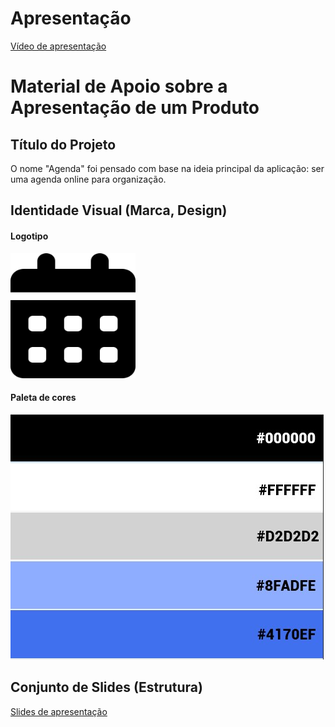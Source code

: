 # Apresentação

[Vídeo de apresentação](https://github.com/ICEI-PUC-Minas-PMV-ADS/pmv-ads-2022-2-e1-proj-web-t4-agenda/blob/main/presentation/agenda-apresentacao.mp4)

# Material de Apoio sobre a Apresentação de um Produto

## Título do Projeto

O nome "Agenda" foi pensado com base na ideia principal da aplicação: ser uma agenda online para organização. 

## Identidade Visual (Marca, Design)

#### Logotipo
<img src="https://github.com/ICEI-PUC-Minas-PMV-ADS/pmv-ads-2022-2-e1-proj-web-t4-agenda/blob/main/src/images/calendar-days-solid.png" width="200px" height="200px">

#### Paleta de cores

<img src="https://github.com/ICEI-PUC-Minas-PMV-ADS/pmv-ads-2022-2-e1-proj-web-t4-agenda/blob/main/docs/img/paleta.jpg">

## Conjunto de Slides (Estrutura)

[Slides de apresentação](https://github.com/ICEI-PUC-Minas-PMV-ADS/pmv-ads-2022-2-e1-proj-web-t4-agenda/blob/main/presentation/Apresenta%C3%A7%C3%A3o%20Agenda.pptx)

